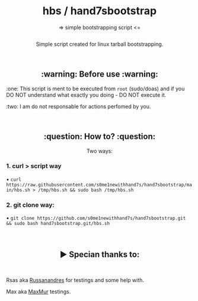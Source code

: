<h1 align=center>hbs / hand7sbootstrap</h1>
<p align=center>=> simple bootstrapping script <=</p>
<img source=(https://github.com/s0me1newithhand7s/hand7sbootstrap/assets/117505144/ec2ff944-4b6d-4ff9-9ad7-9ba8823cb681)>
<p align=center>Simple script created for linux tarball bootstrapping. </p>
<br>
<h2 align=center>:warning: Before use :warning:</h2>
<p> :one: This script is ment to be executed from <code>root</code> (sudo/doas) and if you DO NOT understand what exactly you doing - DO NOT execute it.</p>
<p> :two: I am do not responsable for actions perfomed by you.</p>
<br>
<h2 align=center>:question: How to? :question:</h2>
<p align=center>Two ways:</p>
<h3>1. curl > script way</h3>
▪️ <code bash>curl https://raw.githubusercontent.com/s0me1newithhand7s/hand7sbootstrap/main/hbs.sh > /tmp/hbs.sh && sudo bash /tmp/hbs.sh</code>
<h3>2. git clone way: </h3>
▪️ <code bash>git clone https://github.com/s0me1newithhand7s/hand7sbootstrap.git && sudo bash hand7sbootstrap.git/hbs.sh</code>
<br>
<br>
<br>
<h2 align=center>▶ Specian thanks to:</h2>
<br>
  
Rsas aka [Russanandres](https://github.com/Russanandres/) for testings and some help with.
  
Max aka [MaxMur](https://github.com/themaxmur/) testings.
